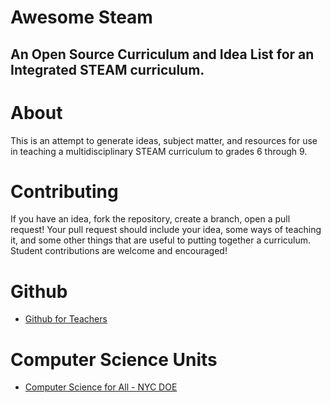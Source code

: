 # Awesome Steam
## An Open Source Curriculum and Idea List for an Integrated STEAM curriculum.

# About

This is an attempt to generate ideas, subject matter, and resources for use in teaching a multidisciplinary STEAM curriculum to grades 6 through 9.

# Contributing

If you have an idea, fork the repository, create a branch, open a pull request!  Your pull request should include your idea, some ways of teaching it, and some other things that are useful to putting together a curriculum.  Student contributions are welcome and encouraged!

# Github

* [Github for Teachers](http://bsk.education/pd/FrontEndWebDesign/Github.html)

# Computer Science Units

* [Computer Science for All - NYC DOE](http://blueprint.cs4all.nyc/units/)
